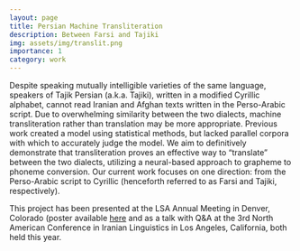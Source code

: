 ```yaml
---
layout: page
title: Persian Machine Transliteration
description: Between Farsi and Tajiki
img: assets/img/translit.png
importance: 1
category: work
---
```



Despite speaking mutually intelligible varieties of the same language, speakers of Tajik Persian (a.k.a. Tajiki), written in a modified Cyrillic alphabet, cannot read Iranian and Afghan texts written in the Perso-Arabic script. Due to overwhelming similarity between the two dialects, machine transliteration rather than translation may be more appropriate. Previous work created a model using statistical methods, but lacked parallel corpora with which to accurately judge the model. We aim to definitively demonstrate that transliteration proves an effective way to “translate” between the two dialects, utilizing a neural-based approach to grapheme to phoneme conversion. Our current work focuses on one direction: from the Perso-Arabic script to Cyrillic (henceforth referred to as Farsi and Tajiki, respectively).

This project has been presented at the LSA Annual Meeting in Denver, Colorado (poster available [here](https://www.youtube.com/watch?v=HnePjjvSOW4&list=LL&index=1&t=2s&ab_channel=LinguisticSocietyofAmerica/) and as a talk with Q&A at the 3rd North American Conference in Iranian Linguistics in Los Angeles, California, both held this year.
